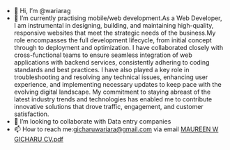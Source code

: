 - 👋 Hi, I’m @wariarag
- 🌱 I’m currently practising mobile/web development.As a Web Developer, I am instrumental in designing, building, and maintaining high-quality, responsive websites that meet the strategic needs of the business.My role encompasses the full development lifecycle, from initial concept through to deployment and optimization. I have collaborated closely with cross-functional teams to ensure seamless integration of web applications with backend services, consistently adhering to coding standards and best practices. I have also played a key role in troubleshooting and resolving any technical issues, enhancing user experience, and implementing necessary updates to keep pace with the evolving digital landscape. My commitment to staying abreast of the latest industry trends and technologies has enabled me to contribute innovative solutions that drove traffic, engagement, and customer satisfaction.
- 💞️ I’m looking to collaborate with Data entry companies
- 📫 How to reach me:gicharuwariara@gmail.com via email 
[MAUREEN W GICHARU CV.pdf](https://github.com/wariarag/wariarag/files/13808559/MAUREEN.W.GICHARU.CV.pdf)
  


<!---
wariarag/wariarag is a ✨ special ✨ repository because its `README.md` (this file) appears on your GitHub profile.
You can click the Preview link to take a look at your changes.
--->
